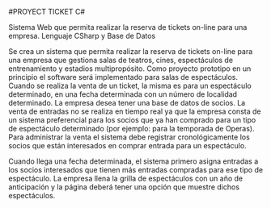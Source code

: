 #PROYECT TICKET C#

Sistema Web que permita realizar la reserva de tickets on-line para una empresa. Lenguaje CSharp y Base de Datos

Se crea un sistema que permita realizar la reserva de tickets on-line para una empresa que gestiona salas de teatros, cines, espectáculos de entrenamiento y estadios multipropósito. 
Como proyecto prototipo en un principio el software será implementado para salas de espectáculos. Cuando se realiza la venta de un ticket, la misma es para un espectáculo determinado, en una fecha determinada con un número de localidad determinado.  La empresa desea tener una base de datos de socios. 
La venta de entradas no se realiza en tiempo real ya que la empresa consta de un sistema preferencial para los socios que ya han comprado para un tipo de espectáculo determinado (por ejemplo: para la temporada de Operas). Para administrar la venta el sistema debe registrar cronológicamente los socios que están  interesados  en  comprar  entrada  para  un  espectáculo.

Cuando  llega  una  fecha determinada, el sistema primero asigna entradas a los socios interesados que tienen más
entradas compradas para ese tipo de espectáculo. La empresa llena la grilla de espectáculos con un año de anticipación y la página deberá tener
una opción que muestre dichos espectáculos.
